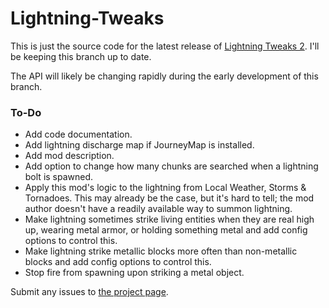 # Lightning-Tweaks

This is just the source code for the latest release of <a href="https://minecraft.curseforge.com/projects/lightning-tweaks">Lightning Tweaks 2</a>. I'll be keeping this branch up to date.

The API will likely be changing rapidly during the early development of this branch.

<h3>To-Do</h3>
<ul>
  <li>Add code documentation.</li>
  <li>Add lightning discharge map if JourneyMap is installed.</li>
  <li>Add mod description.</li>
  <li>Add option to change how many chunks are searched when a lightning bolt is spawned.</li>
  <li>Apply this mod's logic to the lightning from Local Weather, Storms & Tornadoes. This may already be the case, but it's hard to tell; the mod author doesn't have a readily available way to summon lightning.</li>
  <li>Make lightning sometimes strike living entities when they are real high up, wearing metal armor, or holding something metal and add config options to control this.</li>
  <li>Make lightning strike metallic blocks more often than non-metallic blocks and add config options to control this.</li>
  <li>Stop fire from spawning upon striking a metal object.</li>
</ul>

Submit any issues to <a href="https://minecraft.curseforge.com/projects/lightning-tweaks/issues">the project page</a>.
